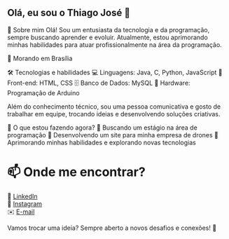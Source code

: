 ## Olá, eu sou o Thiago José 👋

👋 Sobre mim
Olá! Sou um entusiasta da tecnologia e da programação, sempre buscando aprender e evoluir. Atualmente, estou aprimorando minhas habilidades para atuar profissionalmente na área da programação.

📍 Morando em Brasília

🛠️ Tecnologias e habilidades
  💻 Linguagens: Java, C, Python, JavaScript
  🎨 Front-end: HTML, CSS
  🗄️ Banco de Dados: MySQL
  🤖 Hardware: Programação de Arduino

Além do conhecimento técnico, sou uma pessoa comunicativa e gosto de trabalhar em equipe, trocando ideias e desenvolvendo soluções criativas.

🌱 O que estou fazendo agora?
  🔹 Buscando um estágio na área de programação
  🔹 Desenvolvendo um site para minha empresa de drones
  🔹 Aprimorando minhas habilidades e explorando novas tecnologias

# 📫 Onde me encontrar?  
🔗 [LinkedIn](linkedin.com/in/thiago-jose-tj/)  
📸 [Instagram](https://www.instagram.com/thiago_tj18/)  
✉️ [E-mail](mailto:thiago18122003@gmail.com)  
<!--🖥️ [Portfólio](https://www.seusite.com)   futuramente colocar   -->

Vamos trocar uma ideia? Sempre aberto a novos desafios e conexões! 🚀
